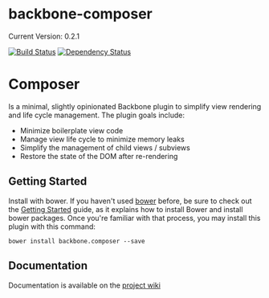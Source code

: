 backbone-composer
====================

Current Version: 0.2.1

[![Build Status](https://secure.travis-ci.org/nnance/backbone-composer.png?branch=master)](http://travis-ci.org/nnance/backbone-composer)
[![Dependency Status](https://gemnasium.com/nnance/backbone-composer.svg)](https://gemnasium.com/nnance/backbone-composer)


# Composer

Is a minimal, slightly opinionated Backbone plugin to simplify view rendering and life cycle management.  The plugin goals include:
* Minimize boilerplate view code
* Manage view life cycle to minimize memory leaks
* Simplify the management of child views / subviews
* Restore the state of the DOM after re-rendering

## Getting Started

Install with bower.  If you haven't used [bower](#http://bower.io) before, be sure to check out the [Getting Started](http://bower.io/#getting-started) guide, as it explains how to install Bower and install bower packages. Once you're familiar with that process, you may install this plugin with this command:
```
bower install backbone.composer --save
```
## Documentation

Documentation is available on the [project wiki](https://github.com/nnance/backbone-composer/wiki)
